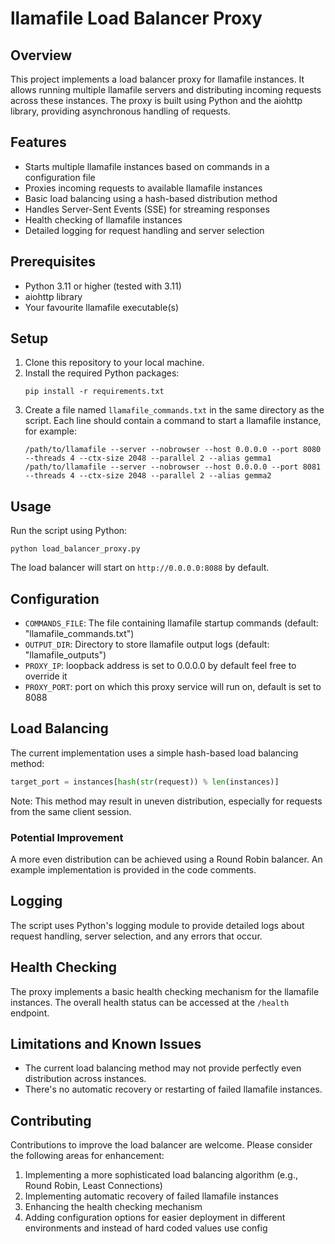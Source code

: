 # llamafile Load Balancer Proxy

## Overview

This project implements a load balancer proxy for llamafile instances. It allows running multiple llamafile servers and distributing incoming requests across these instances. The proxy is built using Python and the aiohttp library, providing asynchronous handling of requests.

## Features

- Starts multiple llamafile instances based on commands in a configuration file
- Proxies incoming requests to available llamafile instances
- Basic load balancing using a hash-based distribution method
- Handles Server-Sent Events (SSE) for streaming responses
- Health checking of llamafile instances
- Detailed logging for request handling and server selection

## Prerequisites

- Python 3.11 or higher (tested with 3.11)
- aiohttp library
- Your favourite llamafile executable(s)

## Setup

1. Clone this repository to your local machine.
2. Install the required Python packages:
   ```
   pip install -r requirements.txt
   ```
3. Create a file named `llamafile_commands.txt` in the same directory as the script. Each line should contain a command to start a llamafile instance, for example:
   ```
   /path/to/llamafile --server --nobrowser --host 0.0.0.0 --port 8080 --threads 4 --ctx-size 2048 --parallel 2 --alias gemma1
   /path/to/llamafile --server --nobrowser --host 0.0.0.0 --port 8081 --threads 4 --ctx-size 2048 --parallel 2 --alias gemma2
   ```

## Usage

Run the script using Python:

```
python load_balancer_proxy.py
```

The load balancer will start on `http://0.0.0.0:8088` by default.

## Configuration

- `COMMANDS_FILE`: The file containing llamafile startup commands (default: "llamafile_commands.txt")
- `OUTPUT_DIR`: Directory to store llamafile output logs (default: "llamafile_outputs")
- `PROXY_IP`: loopback address is set to 0.0.0.0 by default feel free to override it
- `PROXY_PORT`: port on which this proxy service will run on, default is set to 8088

## Load Balancing

The current implementation uses a simple hash-based load balancing method:

```python
target_port = instances[hash(str(request)) % len(instances)]
```

Note: This method may result in uneven distribution, especially for requests from the same client session. 

### Potential Improvement

A more even distribution can be achieved using a Round Robin balancer. An example implementation is provided in the code comments.

## Logging

The script uses Python's logging module to provide detailed logs about request handling, server selection, and any errors that occur.

## Health Checking

The proxy implements a basic health checking mechanism for the llamafile instances. The overall health status can be accessed at the `/health` endpoint.

## Limitations and Known Issues

- The current load balancing method may not provide perfectly even distribution across instances.
- There's no automatic recovery or restarting of failed llamafile instances.


## Contributing

Contributions to improve the load balancer are welcome. Please consider the following areas for enhancement:

1. Implementing a more sophisticated load balancing algorithm (e.g., Round Robin, Least Connections)
2. Implementing automatic recovery of failed llamafile instances
3. Enhancing the health checking mechanism
4. Adding configuration options for easier deployment in different environments and instead of hard coded values use config